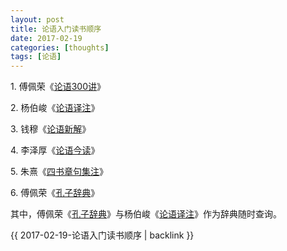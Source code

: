 ```yaml
---
layout: post
title: 论语入门读书顺序
date: 2017-02-19
categories: [thoughts]
tags: [论语]
---
```


1\. 傅佩荣《[论语300讲](https://book.douban.com/subject/6787864/)》

2\. 杨伯峻《[论语译注](https://book.douban.com/subject/4098263/)》

3\. 钱穆《[论语新解](https://book.douban.com/subject/11542550/)》

4\. 李泽厚《[论语今读](https://book.douban.com/subject/26362357/)》

5\. 朱熹《[四书章句集注](https://book.douban.com/subject/10582727/)》

6\. 傅佩荣《[孔子辞典](https://book.douban.com/subject/25782781/)》

其中，傅佩荣《[孔子辞典](https://book.douban.com/subject/25782781/)》与杨伯峻《[论语译注](https://book.douban.com/subject/4098263/)》作为辞典随时查询。

{{ 2017-02-19-论语入门读书顺序 | backlink }}
